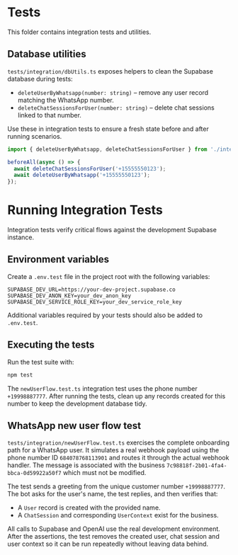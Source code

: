 # Tests

This folder contains integration tests and utilities.

## Database utilities

`tests/integration/dbUtils.ts` exposes helpers to clean the Supabase database during tests:

- `deleteUserByWhatsapp(number: string)` – remove any user record matching the WhatsApp number.
- `deleteChatSessionsForUser(number: string)` – delete chat sessions linked to that number.

Use these in integration tests to ensure a fresh state before and after running scenarios.

```ts
import { deleteUserByWhatsapp, deleteChatSessionsForUser } from './integration/dbUtils';

beforeAll(async () => {
  await deleteChatSessionsForUser('+15555550123');
  await deleteUserByWhatsapp('+15555550123');
});
```

# Running Integration Tests

Integration tests verify critical flows against the development Supabase instance.

## Environment variables
Create a `.env.test` file in the project root with the following variables:

```env
SUPABASE_DEV_URL=https://your-dev-project.supabase.co
SUPABASE_DEV_ANON_KEY=your_dev_anon_key
SUPABASE_DEV_SERVICE_ROLE_KEY=your_dev_service_role_key
```

Additional variables required by your tests should also be added to `.env.test`.

## Executing the tests
Run the test suite with:

```bash
npm test
```

The `newUserFlow.test.ts` integration test uses the phone number `+19998887777`. After running the tests, clean up any records created for this number to keep the development database tidy.


## WhatsApp new user flow test

`tests/integration/newUserFlow.test.ts` exercises the complete onboarding path for a WhatsApp user.
It simulates a real webhook payload using the phone number ID `684078768113901` and routes it through the actual webhook handler. The message is associated with the business `7c98818f-2b01-4fa4-bbca-0d59922a50f7` which must not be modified.

The test sends a greeting from the unique customer number `+19998887777`. The bot
asks for the user's name, the test replies, and then verifies that:

- A `User` record is created with the provided name.
- A `ChatSession` and corresponding `UserContext` exist for the business.

All calls to Supabase and OpenAI use the real development environment. After the
assertions, the test removes the created user, chat session and user context so it
can be run repeatedly without leaving data behind.
